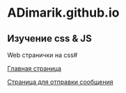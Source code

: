 # ADimarik.github.io

Изучение css & JS
---
Web странички на css#

[Главная страница](https://adimarik.github.io/exam-css/index.html)

[Страница для отправки сообщения](https://adimarik.github.io/exam-css/contact.html)
